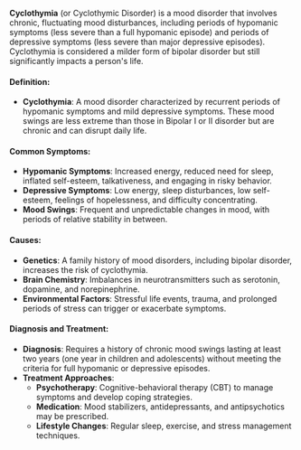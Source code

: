 **Cyclothymia** (or Cyclothymic Disorder) is a mood disorder that involves chronic, fluctuating mood disturbances, including periods of hypomanic symptoms (less severe than a full hypomanic episode) and periods of depressive symptoms (less severe than major depressive episodes). Cyclothymia is considered a milder form of bipolar disorder but still significantly impacts a person's life.

#### Definition:
- **Cyclothymia**: A mood disorder characterized by recurrent periods of hypomanic symptoms and mild depressive symptoms. These mood swings are less extreme than those in Bipolar I or II disorder but are chronic and can disrupt daily life.

#### Common Symptoms:
- **Hypomanic Symptoms**: Increased energy, reduced need for sleep, inflated self-esteem, talkativeness, and engaging in risky behavior.
- **Depressive Symptoms**: Low energy, sleep disturbances, low self-esteem, feelings of hopelessness, and difficulty concentrating.
- **Mood Swings**: Frequent and unpredictable changes in mood, with periods of relative stability in between.

#### Causes:
- **Genetics**: A family history of mood disorders, including bipolar disorder, increases the risk of cyclothymia.
- **Brain Chemistry**: Imbalances in neurotransmitters such as serotonin, dopamine, and norepinephrine.
- **Environmental Factors**: Stressful life events, trauma, and prolonged periods of stress can trigger or exacerbate symptoms.

#### Diagnosis and Treatment:
- **Diagnosis**: Requires a history of chronic mood swings lasting at least two years (one year in children and adolescents) without meeting the criteria for full hypomanic or depressive episodes.
- **Treatment Approaches**:
  - **Psychotherapy**: Cognitive-behavioral therapy (CBT) to manage symptoms and develop coping strategies.
  - **Medication**: Mood stabilizers, antidepressants, and antipsychotics may be prescribed.
  - **Lifestyle Changes**: Regular sleep, exercise, and stress management techniques.